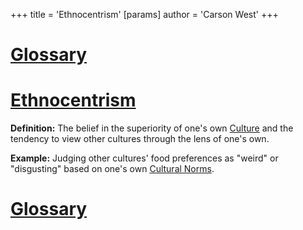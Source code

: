 +++
 title = 'Ethnocentrism'
[params]
	author = 'Carson West'
+++
# [Glossary](./../glossary/)

# [Ethnocentrism](./../ethnocentrism/) 
**Definition:**  The belief in the superiority of one's own [Culture](./../culture/) and the tendency to view other cultures through the lens of one's own.

**Example:** Judging other cultures' food preferences as "weird" or "disgusting" based on one's own [Cultural Norms](./../cultural-norms/).

# [Glossary](./../glossary/)